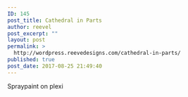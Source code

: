 ```yaml
---
ID: 145
post_title: Cathedral in Parts
author: reevel
post_excerpt: ""
layout: post
permalink: >
  http://wordpress.reevedesigns.com/cathedral-in-parts/
published: true
post_date: 2017-08-25 21:49:40
---
```

Spraypaint on plexi